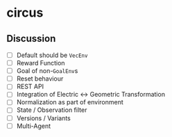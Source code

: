 # circus

## Discussion

- [ ] Default should be `VecEnv`
- [ ] Reward Function
- [ ] Goal of non-`GoalEnv`s
- [ ] Reset behaviour
- [ ] REST API
- [ ] Integration of Electric <-> Geometric Transformation
- [ ] Normalization as part of environment
- [ ] State / Observation filter
- [ ] Versions / Variants
- [ ] Multi-Agent
